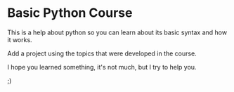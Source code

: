 # Basic Python Course

This is a help about python so you can learn about its basic syntax and how it works.

Add a project using the topics that were developed in the course.

I hope you learned something, it's not much, but I try to help you.

;)